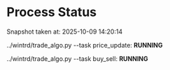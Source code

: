 # Process Status

Snapshot taken at: 2025-10-09 14:20:14

../wintrd/trade_algo.py --task price_update: **RUNNING**

../wintrd/trade_algo.py --task buy_sell: **RUNNING**

